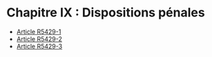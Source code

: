 # Chapitre IX : Dispositions pénales

* [Article R5429-1](./LEGIARTI000018524656.md)
* [Article R5429-2](./LEGIARTI000018524654.md)
* [Article R5429-3](./LEGIARTI000018524652.md)
